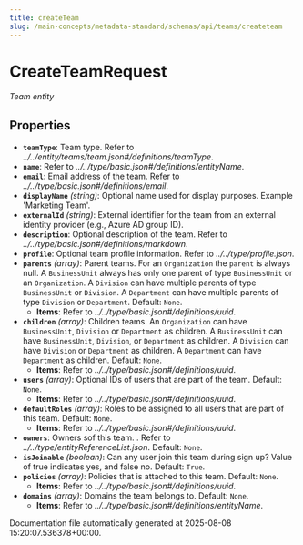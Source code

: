 ```yaml
---
title: createTeam
slug: /main-concepts/metadata-standard/schemas/api/teams/createteam
---
```


# CreateTeamRequest

*Team entity*

## Properties

- **`teamType`**: Team type. Refer to *../../entity/teams/team.json#/definitions/teamType*.
- **`name`**: Refer to *../../type/basic.json#/definitions/entityName*.
- **`email`**: Email address of the team. Refer to *../../type/basic.json#/definitions/email*.
- **`displayName`** *(string)*: Optional name used for display purposes. Example 'Marketing Team'.
- **`externalId`** *(string)*: External identifier for the team from an external identity provider (e.g., Azure AD group ID).
- **`description`**: Optional description of the team. Refer to *../../type/basic.json#/definitions/markdown*.
- **`profile`**: Optional team profile information. Refer to *../../type/profile.json*.
- **`parents`** *(array)*: Parent teams. For an `Organization` the `parent` is always null. A `BusinessUnit` always has only one parent of type `BusinessUnit` or an `Organization`. A `Division` can have multiple parents of type `BusinessUnit` or `Division`. A `Department` can have multiple parents of type `Division` or `Department`. Default: `None`.
  - **Items**: Refer to *../../type/basic.json#/definitions/uuid*.
- **`children`** *(array)*: Children teams. An `Organization` can have `BusinessUnit`, `Division` or `Department` as children. A `BusinessUnit` can have `BusinessUnit`, `Division`, or `Department` as children. A `Division` can have `Division` or `Department` as children. A `Department` can have `Department` as children. Default: `None`.
  - **Items**: Refer to *../../type/basic.json#/definitions/uuid*.
- **`users`** *(array)*: Optional IDs of users that are part of the team. Default: `None`.
  - **Items**: Refer to *../../type/basic.json#/definitions/uuid*.
- **`defaultRoles`** *(array)*: Roles to be assigned to all users that are part of this team. Default: `None`.
  - **Items**: Refer to *../../type/basic.json#/definitions/uuid*.
- **`owners`**: Owners sof this team. . Refer to *../../type/entityReferenceList.json*. Default: `None`.
- **`isJoinable`** *(boolean)*: Can any user join this team during sign up? Value of true indicates yes, and false no. Default: `True`.
- **`policies`** *(array)*: Policies that is attached to this team. Default: `None`.
  - **Items**: Refer to *../../type/basic.json#/definitions/uuid*.
- **`domains`** *(array)*: Domains the team belongs to. Default: `None`.
  - **Items**: Refer to *../../type/basic.json#/definitions/entityName*.


Documentation file automatically generated at 2025-08-08 15:20:07.536378+00:00.
